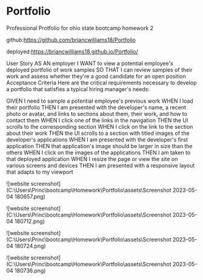# Portfolio
Professional Protfolio for ohio state bootcamp homework 2

github:https://github.com/briancwilliams18/Portfolio

deployed:https://briancwilliams18.github.io/Portfolio/

User Story
AS AN employer
I WANT to view a potential employee's deployed portfolio of work samples
SO THAT I can review samples of their work and assess whether they're a good candidate for an open position
Acceptance Criteria
Here are the critical requirements necessary to develop a portfolio that satisfies a typical hiring manager's needs:

GIVEN I need to sample a potential employee's previous work
WHEN I load their portfolio
THEN I am presented with the developer's name, a recent photo or avatar, and links to sections about them, their work, and how to contact them
WHEN I click one of the links in the navigation
THEN the UI scrolls to the corresponding section
WHEN I click on the link to the section about their work
THEN the UI scrolls to a section with titled images of the developer's applications
WHEN I am presented with the developer's first application
THEN that application's image should be larger in size than the others
WHEN I click on the images of the applications
THEN I am taken to that deployed application
WHEN I resize the page or view the site on various screens and devices
THEN I am presented with a responsive layout that adapts to my viewport



![website screenshot](C:\Users\Princ\bootcamp\Homework\Portfolio\assets\Screenshot 2023-05-04 180657.png)

![website screenshot](C:\Users\Princ\bootcamp\Homework\Portfolio\assets\Screenshot 2023-05-04 180712.png)

![website screenshot](C:\Users\Princ\bootcamp\Homework\Portfolio\assets\Screenshot 2023-05-04 180724.png)

![website screenshot](C:\Users\Princ\bootcamp\Homework\Portfolio\assets\Screenshot 2023-05-04 180736.png)